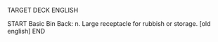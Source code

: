 TARGET DECK
ENGLISH

START
Basic
Bin
Back: n. Large receptacle for rubbish or storage. [old english]
END
